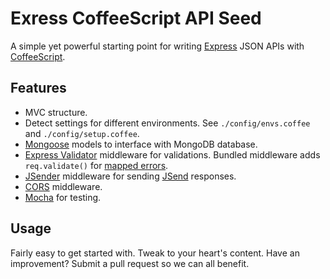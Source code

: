 # Exress CoffeeScript API Seed

A simple yet powerful starting point for writing [Express](http://expressjs.com) JSON APIs with [CoffeeScript](http://coffeescript.org).

## Features

* MVC structure.
* Detect settings for different environments. See `./config/envs.coffee` and `./config/setup.coffee`.
* [Mongoose](http://mongoosejs.com) models to interface with MongoDB database.
* [Express Validator](https://github.com/ctavan/express-validator) middleware for validations. Bundled middleware adds `req.validate()` for [mapped errors](https://github.com/ctavan/express-validator#validation-errors).
* [JSender](https://github.com/samora/jsender) middleware for sending [JSend](http://labs.omniti.com/labs/jsend) responses.
* [CORS](https://github.com/troygoode/node-cors/) middleware.
* [Mocha](http://mochajs.org/) for testing.

## Usage

Fairly easy to get started with. Tweak to your heart's content. Have an improvement?
Submit a pull request so we can all benefit.
